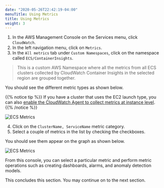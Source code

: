 ```yaml
---
date: "2020-05-26T22:42:19-04:00"
menuTitle: Using Metrics
title: Using Metrics
weight: 3
---
```


1. In the AWS Management Console on the Services menu, click `CloudWatch`.
2. In the left navigation menu, click on `Metrics`.
3. In the `All metrics` tab under `Custom Namespaces`, click on the namespace called `ECS/ContainerInsights`.

> This is a custom AWS Namespace where all the metrics from all ECS clusters collected by CloudWatch Container Insights in the selected region are grouped together. 

You should see the different metric types as shown below.

{{% notice tip %}}
If you have a cluster that uses the EC2 launch type, you can also [enable the CloudWatch Agent to collect metrics at instance level](https://docs.aws.amazon.com/AmazonCloudWatch/latest/monitoring/deploy-container-insights-ECS-instancelevel.html).
{{% /notice %}}

![ECS Metrics](/images/containerinsights/ecs1.png?classes=shadow)

4. Click on the `ClusterName, ServiceName` metric category.
5. Select a couple of metrics in the list by checking the checkboxes. 

You should see them appear on the graph as shown below.

![ECS Metrics](/images/containerinsights/ecs2.png?classes=shadow)

From this console, you can select a particular metric and perform metric operations such as creating dashboards, alarms, and anomaly detection models.

This concludes this section. You may continue on to the next section.
